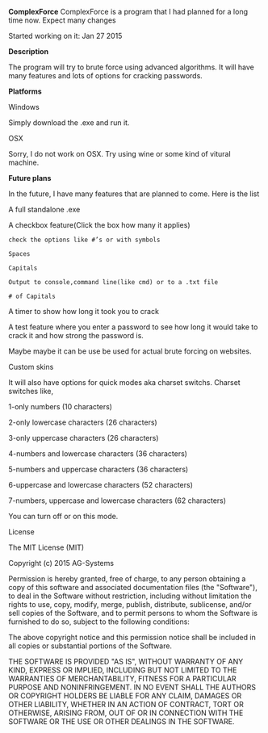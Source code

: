 **ComplexForce**
ComplexForce is a program that I had planned for a long time now. Expect many changes

Started working on it: Jan 27 2015

**Description**

The program will try to brute force using advanced algorithms. It will have many features and lots of options for cracking passwords.

**Platforms**

Windows

Simply download the .exe and run it.


OSX

Sorry, I do not work on OSX. Try using wine or some kind of vitural machine.


**Future plans**

In the future, I have many features that are planned to come. Here is the list

A full standalone .exe

A checkbox feature(Click the box how many it applies)

	check the options like #’s or with symbols
	
	Spaces
	
	Capitals
	
	Output to console,command line(like cmd) or to a .txt file
	
	# of Capitals
	
A timer to show how long it took you to crack

A test feature where you enter a password to see how long it would take to crack it and how strong the password is.

Maybe maybe it can be use be used for actual brute forcing on websites.

Custom skins

It will also have options for quick modes aka charset switchs.
	Charset switches like,

1-only numbers (10 characters)

2-only lowercase characters (26 characters)

3-only uppercase characters (26 characters)

4-numbers and lowercase characters (36 characters)

5-numbers and uppercase characters (36 characters)

6-uppercase and lowercase characters (52 characters)

7-numbers, uppercase and lowercase characters (62 characters)

You can turn off or on this mode.

License

The MIT License (MIT)

Copyright (c) 2015 AG-Systems

Permission is hereby granted, free of charge, to any person obtaining a copy of this software and associated documentation files (the "Software"), to deal in the Software without restriction, including without limitation the rights to use, copy, modify, merge, publish, distribute, sublicense, and/or sell copies of the Software, and to permit persons to whom the Software is furnished to do so, subject to the following conditions:

The above copyright notice and this permission notice shall be included in all copies or substantial portions of the Software.

THE SOFTWARE IS PROVIDED "AS IS", WITHOUT WARRANTY OF ANY KIND, EXPRESS OR IMPLIED, INCLUDING BUT NOT LIMITED TO THE WARRANTIES OF MERCHANTABILITY, FITNESS FOR A PARTICULAR PURPOSE AND NONINFRINGEMENT. IN NO EVENT SHALL THE AUTHORS OR COPYRIGHT HOLDERS BE LIABLE FOR ANY CLAIM, DAMAGES OR OTHER LIABILITY, WHETHER IN AN ACTION OF CONTRACT, TORT OR OTHERWISE, ARISING FROM, OUT OF OR IN CONNECTION WITH THE SOFTWARE OR THE USE OR OTHER DEALINGS IN THE SOFTWARE.
